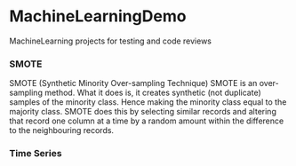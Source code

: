 # MachineLearningDemo
MachineLearning projects for testing and code reviews

### SMOTE

SMOTE (Synthetic Minority Over-sampling Technique)
SMOTE is an over-sampling method. What it does is, it creates synthetic (not duplicate) samples of the minority class.
Hence making the minority class equal to the majority class. 
SMOTE does this by selecting similar records and altering that record one column at a time by a random amount within the difference to the neighbouring records.

### Time Series 
